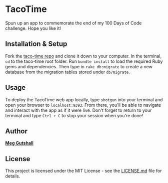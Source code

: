 # TacoTime

Spun up an app to commemorate the end of my 100 Days of Code challenge. Hope you like it!

## Installation & Setup

Fork the [taco-time repo](https://github.com/meg-gutshall/taco-time) and clone it down to your computer. In the terminal, `cd` to the taco-time root folder. Run `bundle install` to load the required Ruby gems and dependencies. Then type in `rake db:migrate` to create a new database from the migration tables stored under `db/migrate`.

## Usage

To deploy the TacoTime web app locally, type `shotgun` into your terminal and open your browser to `localhost:9393`. From there, you'll be able to navigate and interact with the app as if it were live. Don't forget to return to your terminal and type `Ctrl + C` to stop your session when you're done!

## Author

**[Meg Gutshall](https://github.com/meg-gutshall/)**

## License

This project is licensed under the MIT License - see the [LICENSE.md](https://github.com/meg-gutshall/rxeactions/blob/master/LICENSE.md) file for details.